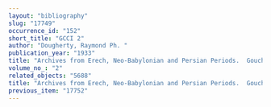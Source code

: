 ```yaml
---
layout: "bibliography"
slug: "17749"
occurrence_id: "152"
short_title: "GCCI 2"
author: "Dougherty, Raymond Ph. "
publication_year: "1933"
title: "Archives from Erech, Neo-Babylonian and Persian Periods.  Goucher College Cuneiform Inscriptions 2 (New Haven)"
volume_no_: "2"
related_objects: "5688"
title: "Archives from Erech, Neo-Babylonian and Persian Periods.  Goucher College Cuneiform Inscriptions 2 (New Haven)"
previous_item: "17752"
---
```

